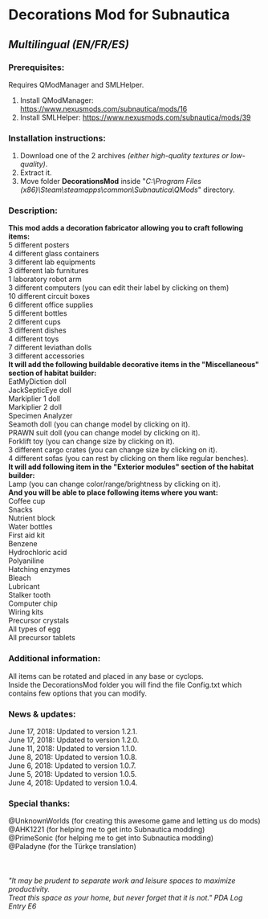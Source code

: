 # Decorations Mod for Subnautica
## *Multilingual (EN/FR/ES)*

### Prerequisites:
Requires QModManager and SMLHelper.<br>
1) Install QModManager: https://www.nexusmods.com/subnautica/mods/16<br>
2) Install SMLHelper: https://www.nexusmods.com/subnautica/mods/39<br>

### Installation instructions:
1) Download one of the 2 archives *(either high-quality textures or low-quality)*.<br>
2) Extract it.<br>
3) Move folder **DecorationsMod** inside "*C:\Program Files (x86)\Steam\steamapps\common\Subnautica\QMods*" directory.<br>

### Description:
**This mod adds a decoration fabricator allowing you to craft following items:**<br>
    5 different posters<br>
    4 different glass containers<br>
    3 different lab equipments<br>
    3 different lab furnitures<br>
    1 laboratory robot arm<br>
    3 different computers (you can edit their label by clicking on them)<br>
    10 different circuit boxes<br>
    6 different office supplies<br>
    5 different bottles<br>
    2 different cups<br>
    3 different dishes<br>
    4 different toys<br>
    7 different leviathan dolls<br>
    3 different accessories<br>
**It will add the following buildable decorative items in the "Miscellaneous" section of habitat builder:**<br>
    EatMyDiction doll<br>
    JackSepticEye doll<br>
    Markiplier 1 doll<br>
    Markiplier 2 doll<br>
    Specimen Analyzer<br>
    Seamoth doll (you can change model by clicking on it).<br>
    PRAWN suit doll (you can change model by clicking on it).<br>
    Forklift toy (you can change size by clicking on it).<br>
    3 different cargo crates (you can change size by clicking on it).<br>
    4 different sofas (you can rest by clicking on them like regular benches).<br>
**It will add following item in the "Exterior modules" section of the habitat builder:**<br>
    Lamp (you can change color/range/brightness by clicking on it).<br>
**And you will be able to place following items where you want:**<br>
    Coffee cup<br>
    Snacks<br>
    Nutrient block<br>
    Water bottles<br>
    First aid kit<br>
    Benzene<br>
    Hydrochloric acid<br>
    Polyaniline<br>
    Hatching enzymes<br>
    Bleach<br>
    Lubricant<br>
    Stalker tooth<br>
    Computer chip<br>
    Wiring kits<br>
    Precursor crystals<br>
    All types of egg<br>
    All precursor tablets<br>

### Additional information:<br>
All items can be rotated and placed in any base or cyclops.<br>
Inside the DecorationsMod folder you will find the file Config.txt which contains few options that you can modify.<br>

### News & updates:<br>
June 17, 2018: Updated to version 1.2.1.<br>
June 17, 2018: Updated to version 1.2.0.<br>
June 11, 2018: Updated to version 1.1.0.<br>
June 8, 2018:  Updated to version 1.0.8.<br>
June 6, 2018:  Updated to version 1.0.7.<br>
June 5, 2018:  Updated to version 1.0.5.<br>
June 4, 2018:  Updated to version 1.0.4.<br>

### Special thanks:<br>
@UnknownWorlds (for creating this awesome game and letting us do mods)<br>
@AHK1221 (for helping me to get into Subnautica modding)<br>
@PrimeSonic (for helping me to get into Subnautica modding)<br>
@Paladyne (for the Türkçe translation)<br>
<br>
<br>
<br>
*"It may be prudent to separate work and leisure spaces to maximize productivity.<br>
Treat this space as your home, but never forget that it is not." PDA Log Entry E6*

